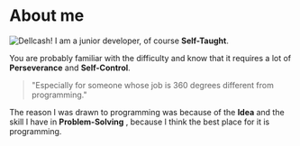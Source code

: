 # About me
![Dellcash!](/assets/images/port.png "Dellcash")
I am a junior developer, of course **Self-Taught**.

You are probably familiar with the difficulty and know that it requires a lot of **Perseverance** and **Self‌‌-Control**.
> "Especially for someone whose job is 360 degrees different from programming."

The reason I was drawn to programming was because of the **Idea** and the skill I have in **Problem-Solving** , because I think the best place for it is programming.



